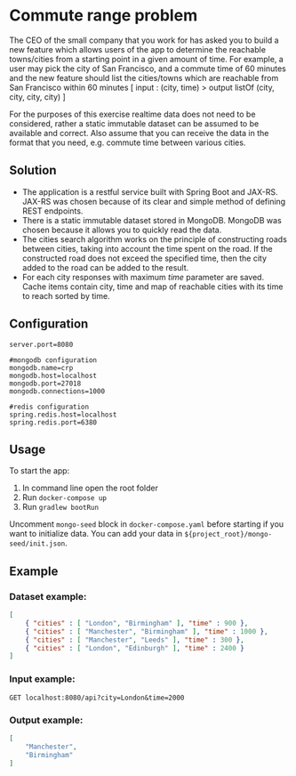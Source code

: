 # Commute range problem

The CEO of the small company that you work for has asked you to build a new feature which allows users of the app to determine the reachable towns/cities from a starting point in a given amount of time. For example, a user may pick the city of San Francisco, and a commute time of 60 minutes and the new feature should list the cities/towns which are reachable from San Francisco within 60 minutes [ input : (city, time) ­> output listOf (city, city, city, city) ]

For the purposes of this exercise real­time data does not need to be considered, rather a static immutable dataset can be assumed to be available and correct. Also assume that you can receive the data in the format that you need, e.g. commute time between various cities.

## Solution

 - The application is a restful service built with Spring Boot and JAX-RS. JAX-RS was chosen because of its clear and simple method of defining REST endpoints.
 - There is a static immutable dataset stored in MongoDB. MongoDB was chosen because it allows you to quickly read the data.
 - The cities search algorithm works on the principle of constructing roads between cities, taking into account the time spent on the road. If the constructed road does not exceed the specified time, then the city added to the road can be added to the result.
 - For each city responses with maximum _time_ parameter are saved. Cache items contain city, time and map of reachable cities with its time to reach sorted by time.
 
## Configuration

```
server.port=8080

#mongodb configuration
mongodb.name=crp
mongodb.host=localhost
mongodb.port=27018
mongodb.connections=1000

#redis configuration
spring.redis.host=localhost
spring.redis.port=6380
```

## Usage

To start the app:
1. In command line open the root folder
2. Run `docker-compose up` 
3. Run `gradlew bootRun`

Uncomment `mongo-seed` block in `docker-compose.yaml` before starting if you want to initialize data. You can add your data in `${project_root}/mongo-seed/init.json`.

## Example

### Dataset example:
```json
[
    { "cities" : [ "London", "Birmingham" ], "time" : 900 },
    { "cities" : [ "Manchester", "Birmingham" ], "time" : 1000 },
    { "cities" : [ "Manchester", "Leeds" ], "time" : 300 },
    { "cities" : [ "London", "Edinburgh" ], "time" : 2400 }
]
```

### Input example:

```GET localhost:8080/api?city=London&time=2000```


### Output example:
```json
[
    "Manchester",
    "Birmingham"
]
```
